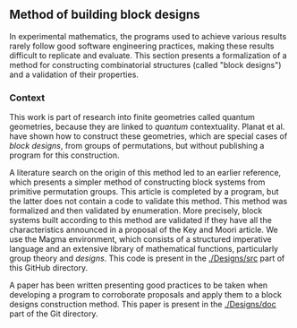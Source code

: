 ## Method of building block designs

In experimental mathematics, the programs used to achieve various results rarely follow good software engineering practices, making these results difficult to replicate and evaluate. This section presents a formalization of a method for constructing combinatorial structures (called "block designs") and a validation of their properties.

### Context

This work is part of research into finite geometries called quantum geometries, because they are linked to _quantum_ contextuality. Planat et al. have shown how to construct these geometries, which are special cases of _block designs_, from groups of permutations, but without publishing a program for this construction.

A literature search on the origin of this method led to an earlier reference, which presents a simpler method of constructing block systems from primitive permutation groups. This article is completed by a program, but the latter does not contain a code to validate this method. This method was formalized and then validated by enumeration. More precisely, block systems built according to this method are validated if they have all the characteristics announced in a proposal of the Key and Moori article. We use the Magma environment, which consists of a structured imperative language and an extensive library of mathematical functions, particularly group theory and _designs_. This code is present in the [./Designs/src](https://github.com/quantcert/quantcert.github.io/tree/master/Designs/src) part of this GitHub directory.

A paper has been written presenting good practices to be taken when developing a program to corroborate proposals and apply them to a block designs construction method. This paper is present in the [./Designs/doc](https://github.com/quantcert/quantcert.github.io/tree/master/Designs/doc) part of the Git directory.
